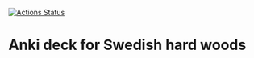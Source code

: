 [![Actions Status](https://github.com/nordstrand/anki-hardwoods/workflows/build-deck/badge.svg)](https://github.com/nordstrand/anki-hardwoods/actions)
# Anki deck for Swedish hard woods
